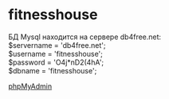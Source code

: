 # fitnesshouse
БД Mysql находится на сервере db4free.net:<br/>
$servername = 'db4free.net';<br/>
$username = 'fitnesshouse';<br/>
$password = 'O4j*nD2(4hA';<br/>
$dbname = 'fitnesshouse';<br/>

[phpMyAdmin](https://www.db4free.net/phpMyAdmin)
